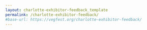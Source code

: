 ```yaml
---
layout: charlotte-exhibitor-feedback_template
permalink: /charlotte-exhibitor-feedback/
#base-url: https://vegfest.org/charlotte-exhibitor-feedback/
---
```

